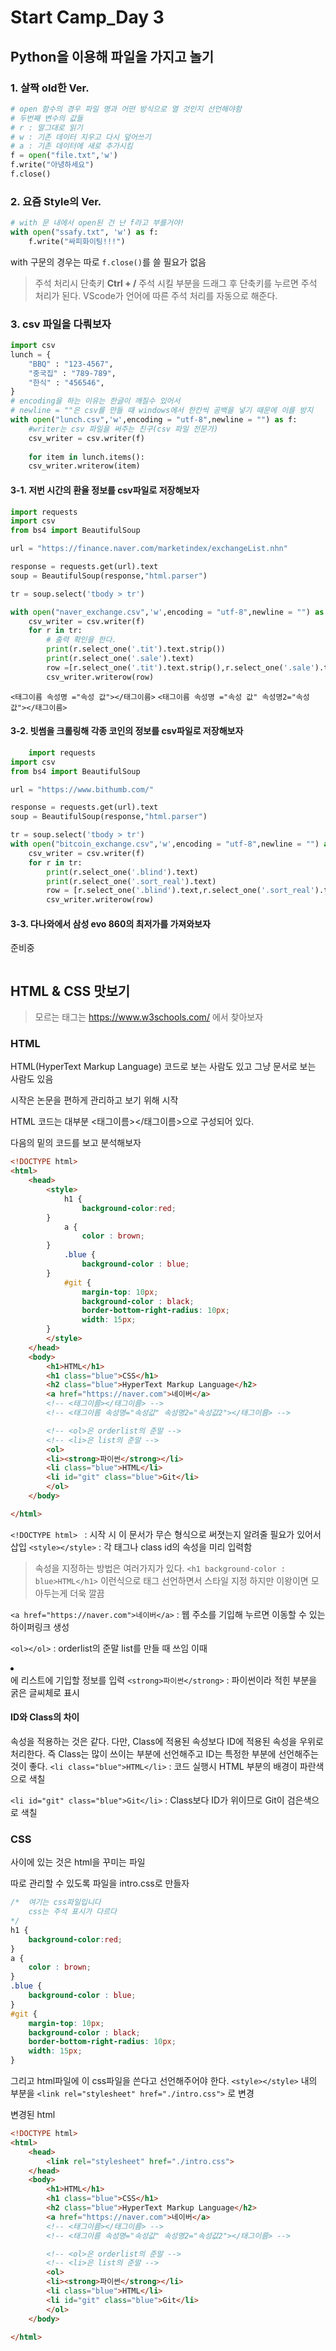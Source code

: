 # Start Camp_Day 3

## Python을 이용해 파일을 가지고 놀기
### 1. 살짝 old한 Ver.
```python
# open 함수의 경우 파일 명과 어떤 방식으로 열 것인지 선언해야함
# 두번째 변수의 값들
# r : 말그대로 읽기
# w : 기존 데이터 지우고 다시 덮어쓰기
# a : 기존 데이터에 새로 추가시킴
f = open("file.txt",'w')
f.write("아녕하세요")
f.close()
```
### 2. 요즘 Style의 Ver.
```python
# with 문 내에서 open된 건 난 f라고 부를거야!
with open("ssafy.txt", 'w') as f:
	f.write("싸피화이팅!!!")
```
with 구문의 경우는 따로 `f.close()`를 쓸 필요가 없음

> 주석 처리시 단축키 **Ctrl + /**
> 주석 시킬 부분을 드래그 후 단축키를 누르면 주석 처리가 된다.
> VScode가 언어에 따른 주석 처리를 자동으로 해준다.


### 3. csv 파일을 다뤄보자
```python
import csv
lunch = {
    "BBQ" : "123-4567",
    "중국집" : "789-789",
    "한식" : "456546",
}
# encoding을 하는 이유는 한글이 깨질수 있어서
# newline = ""은 csv를 만들 때 windows에서 한칸씩 공백을 넣기 때문에 이를 방지
with open("lunch.csv",'w',encoding = "utf-8",newline = "") as f:
	#writer는 csv 파일을 써주는 친구(csv 파일 전문가)
	csv_writer = csv.writer(f)
	
	for item in lunch.items():
	csv_writer.writerow(item)
```
#### 3-1. 저번 시간의 환율 정보를 csv파일로 저장해보자
```python
import requests
import csv
from bs4 import BeautifulSoup

url = "https://finance.naver.com/marketindex/exchangeList.nhn"

response = requests.get(url).text
soup = BeautifulSoup(response,"html.parser")

tr = soup.select('tbody > tr')

with open("naver_exchange.csv",'w',encoding = "utf-8",newline = "") as f:
    csv_writer = csv.writer(f)
    for r in tr:
    	# 출력 확인을 한다.
        print(r.select_one('.tit').text.strip())
        print(r.select_one('.sale').text)
        row =[r.select_one('.tit').text.strip(),r.select_one('.sale').text]
        csv_writer.writerow(row)
```

`<태그이름 속성명 ="속성 값"></태그이름>`
`<태그이름 속성명 ="속성 값" 속성명2="속성 값"></태그이름>`

#### 3-2. 빗썸을 크롤링해 각종 코인의 정보를 csv파일로 저장해보자
```python
	import requests
import csv
from bs4 import BeautifulSoup

url = "https://www.bithumb.com/"

response = requests.get(url).text
soup = BeautifulSoup(response,"html.parser")

tr = soup.select('tbody > tr')
with open("bitcoin_exchange.csv",'w',encoding = "utf-8",newline = "") as f:
    csv_writer = csv.writer(f)
    for r in tr:
        print(r.select_one('.blind').text)
        print(r.select_one('.sort_real').text)
        row = [r.select_one('.blind').text,r.select_one('.sort_real').text]
        csv_writer.writerow(row)
```
#### 3-3. 다나와에서 삼성 evo 860의 최저가를 가져와보자
준비중
```python

```


## HTML & CSS 맛보기
> 모르는 태그는 https://www.w3schools.com/ 에서 찾아보자
### HTML
HTML(HyperText Markup Language)
코드로 보는 사람도 있고 그냥 문서로 보는 사람도 있음

시작은 논문을 편하게 관리하고 보기 위해 시작

HTML 코드는 대부분  <태그이름></태그이름>으로 구성되어 있다.

다음의 밑의 코드를 보고 분석해보자
```html
<!DOCTYPE html>
<html>
    <head>
    	<style>
        	h1 {
    			background-color:red;
		}
			a {
    			color : brown;
		}
			.blue {
    			background-color : blue;
		}
			#git {
    			margin-top: 10px;
    			background-color : black;
    			border-bottom-right-radius: 10px;
    			width: 15px;
		}
		</style>
    </head>
    <body>
        <h1>HTML</h1>
        <h1 class="blue">CSS</h1>
        <h2 class="blue">HyperText Markup Language</h2>
        <a href="https://naver.com">네이버</a>
        <!-- <태그이름></태그이름> -->
        <!-- <태그이름 속성명="속성값" 속성명2="속성값2"></태그이름> -->

        <!-- <ol>은 orderlist의 준말 -->
        <!-- <li>은 list의 준말 -->
        <ol> 
        <li><strong>파이썬</strong></li>
        <li class="blue">HTML</li>
        <li id="git" class="blue">Git</li>
        </ol>        
    </body>

</html>

```
`<!DOCTYPE html> ` : 시작 시 이 문서가 무슨 형식으로 써졋는지 알려줄 필요가 있어서 삽입
`<style></style>`   : 각 태그나 class id의 속성을 미리 입력함
> 속성을 지정하는 방법은 여러가지가 있다.
> `<h1 background-color : blue>HTML</h1>` 이런식으로 태그 선언하면서 스타일 지정
> 하지만 이왕이면 모아두는게 더욱 깔끔

`<a href="https://naver.com">네이버</a>` : 웹 주소를 기입해 누르면 이동할 수 있는  
하이퍼링크 생성

`<ol></ol>` : orderlist의 준말 list를 만들 때 쓰임 이때 <li></li>에 리스트에 기입할 정보를 입력
`<strong>파이썬</strong>` : 파이썬이라 적힌 부분을 굵은 글씨체로 표시

#### ID와 Class의 차이
속성을 적용하는 것은 같다. 다만, Class에 적용된 속성보다 ID에 적용된 속성을 우위로 처리한다.
즉 Class는 많이 쓰이는 부분에 선언해주고 ID는 특정한 부분에 선언해주는 것이 좋다.
`<li class="blue">HTML</li>` : 코드 실행시 HTML 부분의 배경이 파란색으로 색칠

`<li id="git" class="blue">Git</li>` : Class보다 ID가 위이므로 Git이 검은색으로 색칠

### CSS

<style></style> 사이에 있는 것은 html을 꾸미는 파일
따로 관리할 수 있도록 파일을 intro.css로 만들자

```css
/*  여기는 css파일입니다 
	css는 주석 표시가 다르다
*/
h1 {
    background-color:red;
}
a {
    color : brown;
}
.blue {
    background-color : blue;
}
#git {
    margin-top: 10px;
    background-color : black;
    border-bottom-right-radius: 10px;
    width: 15px;
}

```

그리고 html파일에 이 css파일을 쓴다고 선언해주어야 한다.
`<style></style>` 내의 부분을 `<link rel="stylesheet" href="./intro.css">` 로 변경

변경된 html
```html
<!DOCTYPE html>
<html>
    <head>
        <link rel="stylesheet" href="./intro.css">
    </head>
    <body>
        <h1>HTML</h1>
        <h1 class="blue">CSS</h1>
        <h2 class="blue">HyperText Markup Language</h2>
        <a href="https://naver.com">네이버</a>
        <!-- <태그이름></태그이름> -->
        <!-- <태그이름 속성명="속성값" 속성명2="속성값2"></태그이름> -->

        <!-- <ol>은 orderlist의 준말 -->
        <!-- <li>은 list의 준말 -->
        <ol> 
        <li><strong>파이썬</strong></li>
        <li class="blue">HTML</li>
        <li id="git" class="blue">Git</li>
        </ol>        
    </body>

</html>

```
